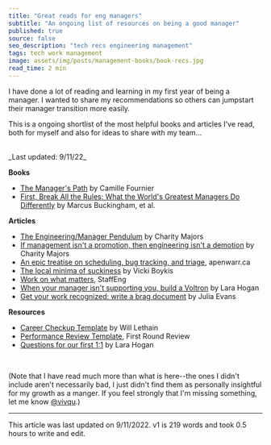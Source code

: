 ```yaml
---
title: "Great reads for eng managers"
subtitle: "An ongoing list of resources on being a good manager"
published: true
source: false
seo_description: "tech recs engineering management"
tags: tech work management
image: assets/img/posts/management-books/book-recs.jpg
read_time: 2 min
---
```


I have done a lot of reading and learning in my first year of being a manager. I wanted to share my recommendations so others can jumpstart their manager transition more easily.

This is a ongoing shortlist of the most helpful books and articles I've read, both for myself and also for ideas to share with my team...

<br />
_Last updated: 9/11/22_

**Books**
- [The Manager's Path](https://www.amazon.com/Managers-Path-Leaders-Navigating-Growth/dp/1491973897) by Camille Fournier
- [First, Break All the Rules: What the World's Greatest Managers Do Differently](https://www.amazon.com/First-Break-All-Rules-Differently/dp/1531865208) by Marcus Buckingham, et al.

**Articles**
- [The Engineering/Manager Pendulum](https://charity.wtf/2017/05/11/the-engineer-manager-pendulum/) by Charity Majors
- [If management isn't a promotion, then engineering isn't a demotion](https://charity.wtf/2020/09/06/if-management-isnt-a-promotion-then-engineering-isnt-a-demotion/) by Charity Majors
- [An epic treatise on scheduling, bug tracking, and triage](https://apenwarr.ca/log/20171213), apenwarr.ca
- [The local minima of suckiness](https://vickiboykis.com/2021/08/05/the-local-minima-of-suckiness/) by Vicki Boykis
- [Work on what matters](https://staffeng.com/guides/work-on-what-matters), StaffEng
- [When your manager isn't supporting you, build a Voltron](https://larahogan.me/blog/manager-voltron/) by Lara Hogan
- [Get your work recognized: write a brag document](https://jvns.ca/blog/brag-documents/) by Julia Evans

**Resources**
- [Career Checkup Template](https://lethain.com/career-checkup/) by Will Lethain
- [Performance Review Template](https://review.firstround.com/the-power-of-performance-reviews-use-this-system-to-become-a-better-manager), First Round Review
- [Questions for our first 1:1](https://larahogan.me/blog/first-one-on-one-questions/) by Lara Hogan


<br />

(Note that I have read much more than what is here--the ones I didn't include aren't necessarily bad, I just didn't find them as personally insightful for my growth as a manger. If you feel strongly that I'm missing something, let me know [@vivqu](https://twitter.com/vivqu).)

<hr class="section-divider" />

<footer>This article was last updated on 9/11/2022. v1 is 219 words and took 0.5 hours to write and edit.</footer>